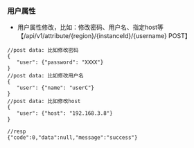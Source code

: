 ### 用户属性
 - 用户属性修改，比如：修改密码、用户名、指定host等 【/api/v1/attribute/{region}/{instanceId}/{username} POST】
 ```shell
 //post data: 比如修改密码
 {
    "user": {"password": "XXXX"}
} 
 //post data: 比如修改用户名
 {
    "user": {"name": "userC"} 
 } 
 //post data: 比如修改host
 {
    "user": {"host": "192.168.3.8"} 
 } 
 ```
 ```shell
 //resp
 {"code":0,"data":null,"message":"success"}
 ```
